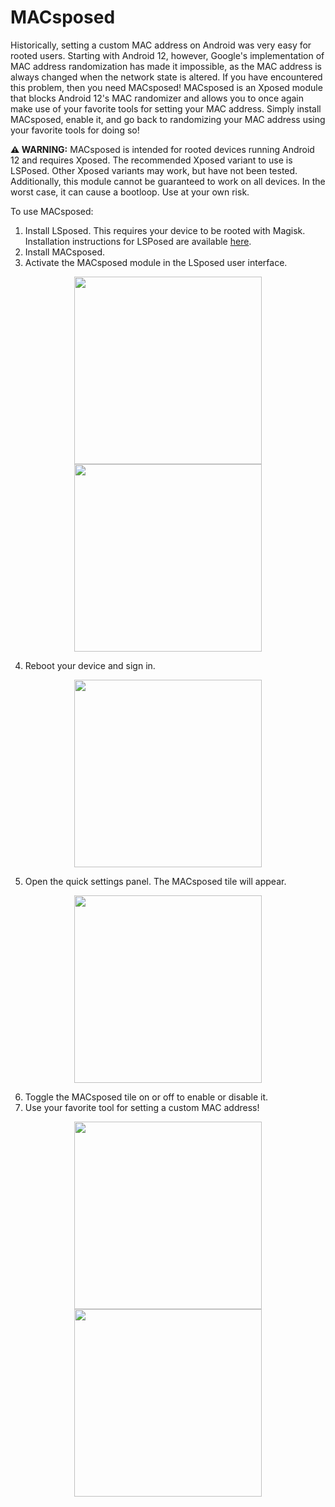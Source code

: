 # MACsposed
Historically, setting a custom MAC address on Android was very easy for rooted users. Starting with Android 12, however, Google's implementation of MAC address randomization has made it impossible, as the MAC address is always changed when the network state is altered. If you have encountered this problem, then you need MACsposed! MACsposed is an Xposed module that blocks Android 12's MAC randomizer and allows you to once again make use of your favorite tools for setting your MAC address. Simply install MACsposed, enable it, and go back to randomizing your MAC address using your favorite tools for doing so!

**⚠️ WARNING:** MACsposed is intended for rooted devices running Android 12 and requires Xposed. The recommended Xposed variant to use is LSPosed. Other Xposed variants may work, but have not been tested. Additionally, this module cannot be guaranteed to work on all devices. In the worst case, it can cause a bootloop. Use at your own risk.

To use MACsposed:
1. Install LSposed. This requires your device to be rooted with Magisk. Installation instructions for LSPosed are available [here](https://github.com/LSPosed/LSPosed#install).
2. Install MACsposed.
3. Activate the MACsposed module in the LSposed user interface.

<p align="center">
  <img src="play-store-images/screenshots/1.png" width="300" />
  <img src="play-store-images/screenshots/2.png" width="300" />
</p>

4. Reboot your device and sign in.

<p align="center">
  <img src="play-store-images/screenshots/3.png" width="300" />
</p>

5. Open the quick settings panel. The MACsposed tile will appear.

<p align="center">
  <img src="play-store-images/screenshots/4.png" width="300" />
</p>

6. Toggle the MACsposed tile on or off to enable or disable it.
7. Use your favorite tool for setting a custom MAC address!

<p align="center">
  <img src="play-store-images/screenshots/5.png" width="300" />
  <img src="play-store-images/screenshots/6.png" width="300" />
</p>